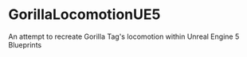 # GorillaLocomotionUE5
An attempt to recreate Gorilla Tag's locomotion within Unreal Engine 5 Blueprints
